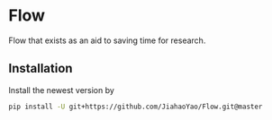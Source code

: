 # Flow

Flow that exists as an aid to saving time for research.



## Installation

Install the newest version by

```bash
pip install -U git+https://github.com/JiahaoYao/Flow.git@master
```

